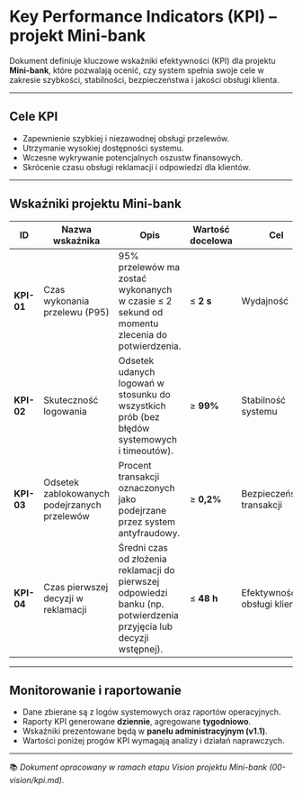# Key Performance Indicators (KPI) – projekt Mini-bank

Dokument definiuje kluczowe wskaźniki efektywności (KPI) dla projektu **Mini-bank**, które pozwalają ocenić, czy system spełnia swoje cele w zakresie szybkości, stabilności, bezpieczeństwa i jakości obsługi klienta.

---

##  Cele KPI
- Zapewnienie szybkiej i niezawodnej obsługi przelewów.  
- Utrzymanie wysokiej dostępności systemu.  
- Wczesne wykrywanie potencjalnych oszustw finansowych.  
- Skrócenie czasu obsługi reklamacji i odpowiedzi dla klientów.

---

##  Wskaźniki projektu Mini-bank

| ID | Nazwa wskaźnika | Opis | Wartość docelowa | Cel |
|----|------------------|------|------------------|------|
| **KPI-01** | Czas wykonania przelewu (P95) | 95% przelewów ma zostać wykonanych w czasie ≤ 2 sekund od momentu zlecenia do potwierdzenia. | ≤ **2 s** | Wydajność  |
| **KPI-02** | Skuteczność logowania | Odsetek udanych logowań w stosunku do wszystkich prób (bez błędów systemowych i timeoutów). | ≥ **99%** | Stabilność systemu |
| **KPI-03** | Odsetek zablokowanych podejrzanych przelewów | Procent transakcji oznaczonych jako podejrzane przez system antyfraudowy. | ≥ **0,2%** | Bezpieczeństwo transakcji |
| **KPI-04** | Czas pierwszej decyzji w reklamacji | Średni czas od złożenia reklamacji do pierwszej odpowiedzi banku (np. potwierdzenia przyjęcia lub decyzji wstępnej). | ≤ **48 h** | Efektywność obsługi klienta |

---

##  Monitorowanie i raportowanie
- Dane zbierane są z logów systemowych oraz raportów operacyjnych.  
- Raporty KPI generowane **dziennie**, agregowane **tygodniowo**.  
- Wskaźniki prezentowane będą w **panelu administracyjnym (v1.1)**.  
- Wartości poniżej progów KPI wymagają analizy i działań naprawczych.

---

📚 *Dokument opracowany w ramach etapu Vision projektu Mini-bank (00-vision/kpi.md).*
